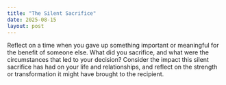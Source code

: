 ```yaml
---
title: "The Silent Sacrifice"
date: 2025-08-15
layout: post
---
```


Reflect on a time when you gave up something important or meaningful for the benefit of someone else. What did you sacrifice, and what were the circumstances that led to your decision? Consider the impact this silent sacrifice has had on your life and relationships, and reflect on the strength or transformation it might have brought to the recipient.
